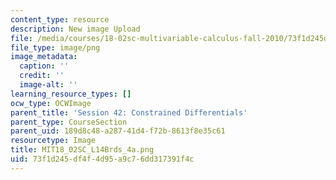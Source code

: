 ```yaml
---
content_type: resource
description: New image Upload
file: /media/courses/18-02sc-multivariable-calculus-fall-2010/73f1d245df4f4d95a9c76dd317391f4c_MIT18_02SC_L14Brds_4a.png
file_type: image/png
image_metadata:
  caption: ''
  credit: ''
  image-alt: ''
learning_resource_types: []
ocw_type: OCWImage
parent_title: 'Session 42: Constrained Differentials'
parent_type: CourseSection
parent_uid: 189d8c48-a287-41d4-f72b-8613f8e35c61
resourcetype: Image
title: MIT18_02SC_L14Brds_4a.png
uid: 73f1d245-df4f-4d95-a9c7-6dd317391f4c
---
```

